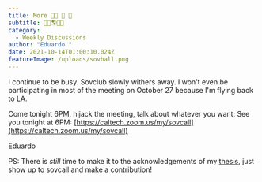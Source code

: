 ```yaml
---
title: More 🐂💩 💩 💩
subtitle: 🚩🎉🌎🎊📜
category:
  - Weekly Discussions
author: "Eduardo "
date: 2021-10-14T01:00:10.024Z
featureImage: /uploads/sovball.png
---
```

I continue to be busy. Sovclub slowly withers away. I won't even be participating in most of the meeting on October 27 because I'm flying back to LA.



Come tonight 6PM, hijack the meeting, talk about whatever you want: See you tonight at 6PM: [https://caltech.zoom.us/​my/sovcall](https://caltech.zoom.us/my/sovcall)



Eduardo



PS: There is *still* time to make it to the acknowledgements of my [thesis](https://drive.google.com/file/d/1AFsJQTA_8bNlPt4LidNFdU0rNfODQoFz/view?usp=sharing), just show up to sovcall and make a contribution!